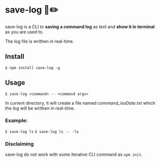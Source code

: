 # save-log 📄✏️

save-log is a CLI to **saving a command log** as text and **show it in terminal** as you are used to.

The log file is writhen in real-time.

## Install
`$ npm install save-log -g`

## Usage
`$ save-log <command> -- <command args>`

In current directory, it will create a file named *command_isoDate.txt* which the log will be writhen in real-time.


### Example:

`$ save-log ls`
`$ save-log ls -- -la`

### Disclaiming
save-log do not work with some iterative CLI command as `npm init`.